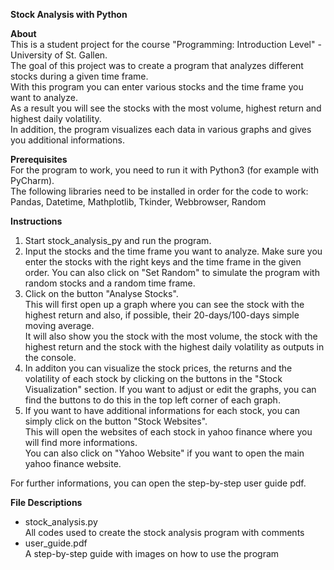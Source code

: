 **Stock Analysis with Python**

**About**   
This is a student project for the course "Programming: Introduction Level" - University of St. Gallen.   
The goal of this project was to create a program that analyzes different stocks during a given time frame.   
With this program you can enter various stocks and the time frame you want to analyze.    
As a result you will see the stocks with the most volume, highest return and highest daily volatility.    
In addition, the program visualizes each data in various graphs and gives you additional informations.   


**Prerequisites**   
For the program to work, you need to run it with Python3 (for example with PyCharm).   
The following libraries need to be installed in order for the code to work:   
Pandas, Datetime, Mathplotlib, Tkinder, Webbrowser, Random

**Instructions**
1. Start stock_analysis_py and run the program.
2. Input the stocks and the time frame you want to analyze. Make sure you enter the stocks with the right keys and the time frame in the given order.
   You can also click on "Set Random" to simulate the program with random stocks and a random time frame.
3. Click on the button "Analyse Stocks".    
   This will first open up a graph where you can see the stock with the highest return and also, if possible, their 20-days/100-days simple moving average.   
   It will also show you the stock with the most volume, the stock with the highest return and the stock with the highest daily volatility as outputs in the console.   
4. In additon you can visualize the stock prices, the returns and the volatility of each stock by clicking on the buttons in the "Stock Visualization" section.
   If you want to adjust or edit the graphs, you can find the buttons to do this in the top left corner of each graph.
5. If you want to have additional informations for each stock, you can simply click on the button "Stock Websites".   
   This will open the websites of each stock in yahoo finance where you will find more informations.   
   You can also click on "Yahoo Website" if you want to open the main yahoo finance website.    
   
For further informations, you can open the step-by-step user guide pdf.

**File Descriptions**  
- stock_analysis.py  
  All codes used to create the stock analysis program with comments  
- user_guide.pdf  
  A step-by-step guide with images on how to use the program


